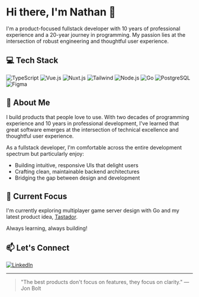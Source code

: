 # Hi there, I'm Nathan 👋

I'm a product-focused fullstack developer with 10 years of professional experience and a 20-year journey in programming. My passion lies at the intersection of robust engineering and thoughtful user experience.

## 💻 Tech Stack
![TypeScript](https://img.shields.io/badge/TypeScript-007ACC?style=for-the-badge&logo=typescript&logoColor=white)
![Vue.js](https://img.shields.io/badge/Vue.js-4FC08D?style=for-the-badge&logo=vuedotjs&logoColor=white)
![Nuxt.js](https://img.shields.io/badge/Nuxt.js-00DC82?style=for-the-badge&logo=nuxtdotjs&logoColor=white)
![Tailwind](https://img.shields.io/badge/Tailwind_CSS-38B2AC?style=for-the-badge&logo=tailwind-css&logoColor=white)
![Node.js](https://img.shields.io/badge/Node.js-339933?style=for-the-badge&logo=nodedotjs&logoColor=white)
![Go](https://img.shields.io/badge/Go-00ADD8?style=for-the-badge&logo=go&logoColor=white)
![PostgreSQL](https://img.shields.io/badge/PostgreSQL-316192?style=for-the-badge&logo=postgresql&logoColor=white)
![Figma](https://img.shields.io/badge/Figma-F24E1E?style=for-the-badge&logo=figma&logoColor=white)

## 🚀 About Me

I build products that people love to use. With two decades of programming experience and 10 years in professional development, I've learned that great software emerges at the intersection of technical excellence and thoughtful user experience.

As a fullstack developer, I'm comfortable across the entire development spectrum but particularly enjoy:
- Building intuitive, responsive UIs that delight users
- Crafting clean, maintainable backend architectures
- Bridging the gap between design and development

## 🔭 Current Focus

I'm currently exploring multiplayer game server design with Go and my latest product idea, [Tastador](https://tastador.com/).

Always learning, always building!

## 📫 Let's Connect

[![LinkedIn](https://img.shields.io/badge/LinkedIn-0077B5?style=for-the-badge&logo=linkedin&logoColor=white)](https://linkedin.com/in/nddr)

---

> "The best products don't focus on features, they focus on clarity." — Jon Bolt
